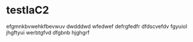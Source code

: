 # testIaC2
efgmnkbvwehkfbevwuv
dwdddwd
wfedwef
defrgfedfr
dfdscvefdv
fgyuiol
jhgftyui
werbtgfvd
dfgbnb
hjghgrf
